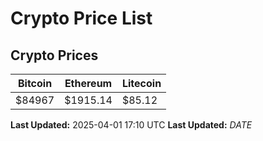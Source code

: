 # Crypto Price List

## Crypto Prices
| Bitcoin | Ethereum | Litecoin |
| ------- | -------- | -------- |
| $84967 | $1915.14 | $85.12 |
**Last Updated:** 2025-04-01 17:10 UTC
**Last Updated:** $DATE$
